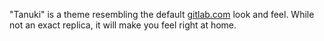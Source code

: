 "Tanuki" is a theme resembling the default [gitlab.com](http://gitlab.com) look and feel. While not an exact replica, it will make you feel right at home.